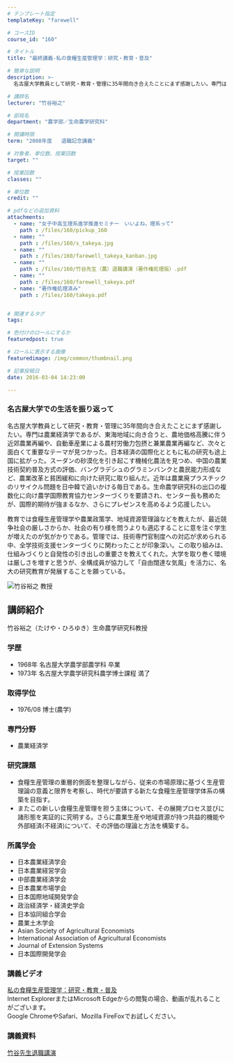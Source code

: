 ```yaml
---
# テンプレート指定
templateKey: "farewell"

# コースID
course_id: "160"

# タイトル
title: "最終講義-私の食糧生産管理学：研究・教育・普及"

# 簡単な説明
description: >-
  名古屋大学教員として研究・教育・管理に35年間向き合えたことにまず感謝したい。専門は農業経済学であるが、東海地域に向き合うと、農地価格高騰に伴う近郊農業再編や、自動車産業による農村労働力包摂と兼業...

# 講師名
lecturer: "竹谷裕之"

# 部局名
department: "農学部／生命農学研究科"

# 開講時限
term: "2008年度	退職記念講義"

# 対象者、単位数、授業回数
target: ""

# 授業回数
classes: ""

# 単位数
credit: ""

# pdfなどの追加資料
attachments: 
  - name: "女子中高生理系進学推進セミナー　いいよね，理系って" 
    path : /files/160/pickup_160
  - name: "" 
    path : /files/160/s_takeya.jpg
  - name: "" 
    path : /files/160/farewell_takeya_kanban.jpg
  - name: "" 
    path : /files/160/竹谷先生（農）退職講演（著作権処理版）.pdf
  - name: "" 
    path : /files/160/farewell_takeya.pdf
  - name: "著作権処理済み" 
    path : /files/160/takeya.pdf


# 関連するタグ
tags:

# 色付けのロールにするか
featuredpost: true

# ロールに表示する画像
featuredimage: /img/common/thumbnail.png

# 記事投稿日
date: 2016-03-04 14:23:00

---
```

### 名古屋大学での生活を振り返って 

名古屋大学教員として研究・教育・管理に35年間向き合えたことにまず感謝したい。専門は農業経済学であるが、東海地域に向き合うと、農地価格高騰に伴う近郊農業再編や、自動車産業による農村労働力包摂と兼業農業再編など、次々と面白くて重要なテーマが見つかった。日本経済の国際化とともに私の研究も途上国に拡がった。スーダンの砂漠化を引き起こす機械化農法を見つめ、中国の農業技術契約普及方式の評価、バングラデシュのグラミンバンクと農民能力形成など、農業改革と貧困緩和に向けた研究に取り組んだ。近年は農業廃プラスチックのリサイクル問題を日中韓で追いかける毎日である。生命農学研究科の出口の複数化に向け農学国際教育協力センターづくりを要請され、センター長も務めたが、国際的期待が強まるなか、さらにプレゼンスを高めるよう応援したい。 

教育では食糧生産管理学や農業政策学、地域資源管理論などを教えたが、最近競争社会の厳しさからか、社会の有り様を問うよりも適応することに意を注ぐ学生が増えたのが気がかりである。管理では、技術専門官制度への対応が求められる中、全学技術支援センターづくりに関わったことが印象深い。この取り組みは、仕組みづくりと自発性の引き出しの重要さを教えてくれた。大学を取り巻く環境は厳しさを増すと思うが、全構成員が協力して「自由闊達な気風」を活力に、名大の研究教育が発展することを願っている。

![竹谷裕之 教授](/files/160/s_takeya.jpg) 
## 講師紹介

竹谷裕之（たけや・ひろゆき）生命農学研究科教授 

### 学歴

  * 1968年 名古屋大学農学部農学科 卒業
  * 1973年 名古屋大学農学研究科農学博士課程 満了

### 取得学位

  * 1976/08 博士(農学)

### 専門分野

  * 農業経済学

### 研究課題

  * 食糧生産管理の重層的側面を整理しながら、従来の市場原理に基づく生産管理論の意義と限界を考察し、時代が要請する新たな食糧生産管理学体系の構築を目指す。
  * またこの新しい食糧生産管理を担う主体について、その展開プロセス並びに諸形態を実証的に究明する。さらに農業生産や地域資源が持つ共益的機能や外部経済(不経済)について、その評価の理論と方法を構築する。

### 所属学会

  * 日本農業経済学会
  * 日本農業経営学会
  * 中部農業経済学会
  * 日本農業市場学会
  * 日本国際地域開発学会
  * 政治経済学・経済史学会
  * 日本協同組合学会
  * 農業土木学会
  * Asian Society of Agricultural Economists
  * International Association of Agricultural Economists
  * Journal of Extension Systems
  * 日本国際開発学会
### 講義ビデオ

[私の食糧生産管理学：研究・教育・普及](http://nuvideo.media.nagoya-u.ac.jp/embed/ded583cf0d5b83bed3407310cf0c46d338100ff1)  
Internet ExplorerまたはMicrosoft Edgeからの閲覧の場合、動画が乱れることがございます。  
Google ChromeやSafari、Mozilla FireFoxでお試しください。 

### 講義資料


[竹谷先生退職講演](/files/160/takeya.pdf) 
